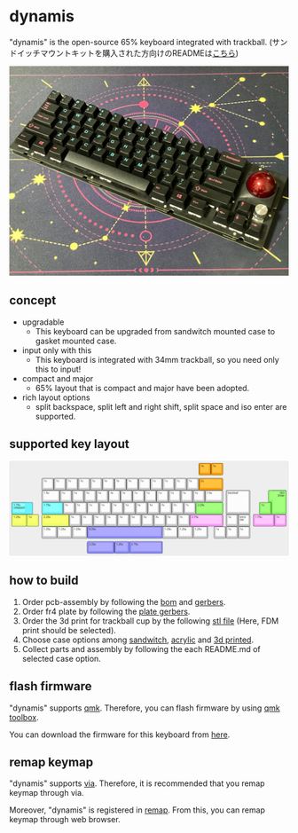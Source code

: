 # dynamis
"dynamis" is the open-source 65% keyboard integrated with trackball. (サンドイッチマウントキットを購入された方向けのREADMEは[こちら](https://github.com/bbrfkr/dynamis-keyboard/blob/master/README-kit.md))

![dynamis](https://github.com/bbrfkr/dynamis-keyboard/blob/images/images/sandwitch-dynamis.jpg?raw=true)

## concept
- upgradable
    - This keyboard can be upgraded from sandwitch mounted case to gasket mounted case.
- input only with this 
    - This keyboard is integrated with 34mm trackball, so you need only this to input!
- compact and major
    - 65% layout that is compact and major have been adopted.
- rich layout options
    - split backspace, split left and right shift, split space and iso enter are supported.

## supported key layout
![supported-layout](https://github.com/bbrfkr/dynamis-keyboard/blob/images/images/supported-layout.png?raw=true)

## how to build
1. Order pcb-assembly by following the [bom](https://github.com/bbrfkr/dynamis-keyboard/blob/master/BOM.md) and [gerbers](https://github.com/bbrfkr/dynamis-keyboard/blob/master/gerbers).
2. Order fr4 plate by following the [plate gerbers](https://github.com/bbrfkr/dynamis-keyboard/tree/master/plate/gerbers).
3. Order the 3d print for trackball cup by the following [stl file](https://github.com/bbrfkr/dynamis-keyboard/blob/master/trackball-cup/trackball-cup.stl) (Here, FDM print should be selected).
4. Choose case options among [sandwitch](https://github.com/bbrfkr/dynamis-keyboard/tree/master/case/sandwitch), [acrylic](https://github.com/bbrfkr/dynamis-keyboard/tree/master/case/acrylic) and [3d printed](https://github.com/bbrfkr/dynamis-keyboard/tree/master/case/3dp).
5. Collect parts and assembly by following the each README.md of selected case option.

## flash firmware
"dynamis" supports [qmk](https://github.com/qmk/qmk_firmware/tree/master/keyboards/bbrfkr/dynamis). Therefore, you can flash firmware by using [qmk toolbox](https://github.com/qmk/qmk_toolbox).

You can download the firmware for this keyboard from [here](https://www.caniusevia.com/docs/download_firmware).

## remap keymap
"dynamis" supports [via](https://www.caniusevia.com/). Therefore, it is recommended that you remap keymap through via.

Moreover, "dynamis" is registered in [remap](https://remap-keys.app/catalog/stOy3bAlBUlsGzHCaDIQ). From this, you can remap keymap through web browser.

